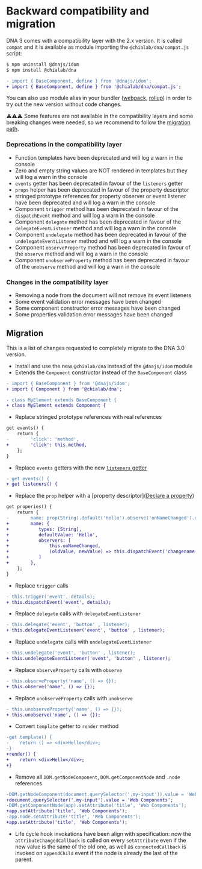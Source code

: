 # Backward compatibility and migration

DNA 3 comes with a compatibility layer with the 2.x version. It is called `compat` and it is available as module importing the `@chialab/dna/compat.js` script:

```sh
$ npm uninstall @dnajs/idom
$ npm install @chialab/dna
```

```diff
- import { BaseComponent, define } from '@dnajs/idom';
+ import { BaseComponent, define } from '@chialab/dna/compat.js';
```

You can also use module alias in your bundler ([webpack](https://webpack.js.org/configuration/resolve/), [rollup](https://github.com/rollup/plugins/tree/master/packages/alias)) in order to try out the new version without code changes.

⚠️⚠️⚠️ Some features are not available in the compatibility layers and some breaking changes were needed, so we recommend to follow the [migration path](#migration).

### Deprecations in the compatibility layer

* Function templates have been deprecated and will log a warn in the console
* Zero and empty string values are NOT rendered in templates but they will log a warn in the console
* `events` getter has been deprecated in favour of the `listeners` getter
* `props` helper has been deprecated in favour of the property descriptor
* stringed prototype references for property observer or event listener have been deprecated and will log a warn in the console
* Component `trigger` method has been deprecated in favour of the `dispatchEvent` method and will log a warn in the console
* Component `delegate` method has been deprecated in favour of the `delegateEventListener` method and will log a warn in the console
* Component `undelegate` method has been deprecated in favour of the `undelegateEventListener` method and will log a warn in the console
* Component `observeProperty` method has been deprecated in favour of the `observe` method and will log a warn in the console
* Component `unobserveProperty` method has been deprecated in favour of the `unobserve` method and will log a warn in the console

### Changes in the compatibility layer

* Removing a node from the document will not remove its event listeners
* Some event validation error messages have been changed
* Some component constructor error messages have been changed
* Some properties validation error messages have been changed

## Migration

This is a list of changes requested to completely migrate to the DNA 3.0 version.

* Install and use the new `@chialab/dna` instead of the `@dnajs/idom` module
* Extends the `Component` constructor instead of the `BaseComponent` class

```diff
- import { BaseComponent } from '@dnajs/idom';
+ import { Component } from '@chialab/dna';

- class MyElement extends BaseComponent {
+ class MyElement extends Component {
```

* Replace stringed prototype references with real references

```diff
get events() {
    return {
-        'click': 'method',
+        'click': this.method,
    };
}
```

* Replace `events` getters with the new [`listeners` getter](./events#declarative-event-listeners)

```diff
- get events() {
+ get listeners() {
```

* Replace the `prop` helper with a [property descriptor]([Declare a property](./properties-and-attributes#declare-a-property))

```diff
get properies() {
    return {
-        name: prop(String).default('Hello').observe('onNameChanged').dispatch('changename'),
+        name: {
+           types: [String],
+           defaultValue: 'Hello',
+           observers: [
+               this.onNameChanged,
+               (oldValue, newValue) => this.dispatchEvent('changename', { oldValue, newValue })
+           ]
+        },
    };
}
```

* Replace `trigger` calls

```diff
- this.trigger('event', details);
+ this.dispatchEvent('event', details);
```

* Replace `delegate` calls with `delegateEventListener`

```diff
- this.delegate('event', 'button' , listener);
+ this.delegateEventListener('event', 'button' , listener);
```

* Replace `undelegate` calls with `undelegateEventListener`

```diff
- this.undelegate('event', 'button' , listener);
+ this.undelegateEventListener('event', 'button' , listener);
```

* Replace `observeProperty` calls with `observe`

```diff
- this.observeProperty('name', () => {});
+ this.observe('name', () => {});
```

* Replace `unobserveProperty` calls with `unobserve`

```diff
- this.unobserveProperty('name', () => {});
+ this.unobserve('name', () => {});
```

* Convert `template` getter to `render` method

```diff
-get template() {
-    return () => <div>Hello</div>;
-}
+render() {
+    return <div>Hello</div>;
+}
```

* Remove all `DOM.getNodeComponent`, `DOM.getComponentNode` and `.node` references

```diff
-DOM.getNodeComponent(document.querySelector('.my-input')).value = 'Web Components';
+document.querySelector('.my-input').value = 'Web Components';
-DOM.getComponentNode(app).setAttribute('title', 'Web Components');
+app.setAttribute('title', 'Web Components');
-app.node.setAttribute('title', 'Web Components');
+app.setAttribute('title', 'Web Components');
```

* Life cycle hook invokations have been align with specification: now the `attributeChangedCallback` is called on every `setAttribute` even if the new value is the same of the old one, as well as `connectedCallback` is invoked on `appendChild` event if the node is already the last of the parent.